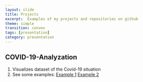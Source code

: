 ```yaml
---
layout: slide
title: Projects
excerpt:  Examples of my projects and repositories on github
theme: simple
transition: convex
tags: [presentation]
category: presentation
---
```

<section data-markdown>

## COVID-19-Analyzation
1. Visualizes dataset of the Covid-19 situation
2. See some examples:
[Example 1](https://github.com/m1ghtfr3e/m1ghtfr3e.github.io/blob/master/images/conf-dead.jpg)
[Example 2](https://github.com/m1ghtfr3e/m1ghtfr3e.github.io/blob/master/images/conf-rec-CN.jpeg)
